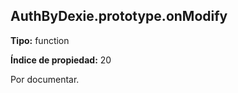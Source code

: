 ## AuthByDexie.prototype.onModify

**Tipo:** function

**Índice de propiedad:** 20

Por documentar.



